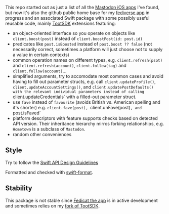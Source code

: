 This repo started out as just a list of all the [Mastodon iOS apps](iosapps.md) I've found, but now it's also the github public home base for my [fediverse app](https://fedicat.com/) in progress and an associated Swift package with some possibly useful reusable code, mainly [TootSDK](https://github.com/TootSDK/TootSDK) extensions featuring:

- an object-oriented interface so you operate on objects like `client.boost(post)` instead of `client.boostPost(id: post.id)`
- predicates like `post.isBoosted` instead of `post.boost ?? false` (not necessarily correct, sometimes a platform will just choose not to supply a value in certain contexts)
- common operation names on different types, e.g. `client.refresh(psot)` and `client.refresh(account)`, `client.follow(tag)` and `client.follow(account)`...
- simplified arguments, try to accomodate most common cases and avoid having to fill out parameter structs, e.g. call `client.updateProfile()`, `client.updateAccountSettings()`, and `client.updatePostDefaults() with the relevant individual parameters instead of calling `client.updateCredentials` with a filled-out parameter struct.
- use `fave` instead of `favourite` (avoids British vs. American spelling and it's shorter) e.g. `client.fave(post), `client.unFave(post)`, and `post.isFaved`
- platform descriptors with feature supports checks based on detected API version. Their inheritance hierarchy mirros forking relationships, e.g. `Hometown` is a subclass of `Mastodon`.
- random other conveniences

## Style

Try to follow the [Swift API Design Guidelines](https://www.swift.org/documentation/api-design-guidelines/)

Formatted and checked with [swift-format](https://github.com/apple/swift-format).

## Stability

This package is not stable since [Fedicat the app](https://fedicat.com/) is in active development and sometimes relies on my [fork of TootSDK](https://github.com/technicat/TootSDK).
